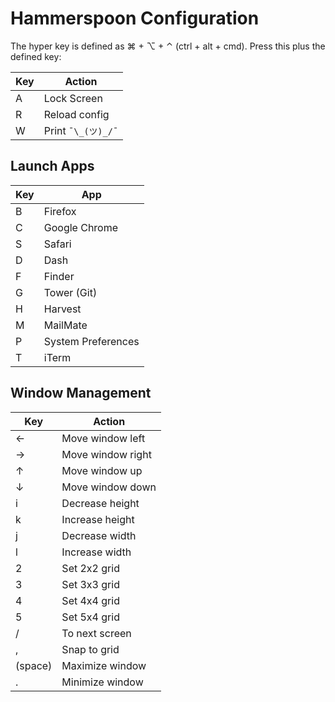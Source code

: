 # Hammerspoon Configuration

The hyper key is defined as ⌘ + ⌥ + ⌃ (ctrl + alt + cmd). Press this plus the defined key:

Key | Action
---|---
A | Lock Screen
R | Reload config
W | Print `¯\_(ツ)_/¯`

## Launch Apps

Key | App
---|---
B | Firefox
C | Google Chrome
S | Safari
D | Dash
F | Finder
G | Tower (Git)
H | Harvest
M | MailMate
P | System Preferences
T | iTerm

## Window Management

Key | Action
---|---
← | Move window left
→ | Move window right
↑ | Move window up
↓ | Move window down
i | Decrease height
k | Increase height
j | Decrease width
l | Increase width
2 | Set 2x2 grid
3 | Set 3x3 grid
4 | Set 4x4 grid
5 | Set 5x4 grid
/ | To next screen
, | Snap to grid
(space) | Maximize window
. | Minimize window
